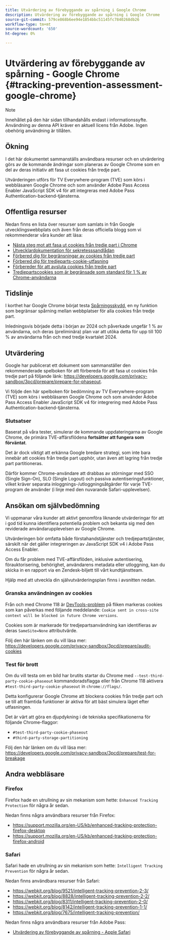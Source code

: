 ```yaml
---
title: Utvärdering av förebyggande av spårning i Google Chrome
description: Utvärdering av förebyggande av spårning i Google Chrome
source-git-commit: 579ce868b6ee94e1854bbc51145fc7840268db26
workflow-type: tm+mt
source-wordcount: '650'
ht-degree: 0%

---
```


# Utvärdering av förebyggande av spårning - Google Chrome {#tracking-prevention-assessment-google-chrome}

>[!NOTE]
>
>Innehållet på den här sidan tillhandahålls endast i informationssyfte. Användning av denna API kräver en aktuell licens från Adobe. Ingen obehörig användning är tillåten.

## Ökning

I det här dokumentet sammanställs användbara resurser och en utvärdering görs av de kommande ändringar som planeras av Google Chrome som en del av deras initiativ att fasa ut cookies från tredje part.

Utvärderingen utförs för TV Everywhere-program (TVE) som körs i webbläsaren Google Chrome och som använder Adobe Pass Access Enabler JavaScript SDK v4 för att integreras med Adobe Pass Authentication-backend-tjänsterna.

## Offentliga resurser

Nedan finns en lista över resurser som samlats in från Google utvecklingswebbplats och även från deras officiella blogg som vi rekommenderar våra kunder att läsa:

* [Nästa steg mot att fasa ut cookies från tredje part i Chrome](https://blog.google/products/chrome/privacy-sandbox-tracking-protection/)
* [Utvecklardokumentation för sekretesssandlådan](https://developers.google.com/privacy-sandbox)
* [Förbered dig för begränsningar av cookies från tredje part](https://developers.google.com/privacy-sandbox/3pcd)
* [Förbered dig för tredjeparts-cookie-utfasning](https://developers.google.com/privacy-sandbox/3pcd/prepare/prepare-for-phaseout)
* [Förbereder för att avsluta cookies från tredje part](https://developers.google.com/privacy-sandbox/blog/cookie-countdown-2023oct)
* [Tredjepartscookies som är begränsade som standard för 1 % av Chrome-användarna](https://developers.google.com/privacy-sandbox/blog/cookie-countdown-2024jan)

## Tidslinje

I korthet har Google Chrome börjat testa [Spårningsskydd](https://privacysandbox.com/), en ny funktion som begränsar spårning mellan webbplatser för alla cookies från tredje part.

Inledningsvis började detta i början av 2024 och påverkade ungefär 1 % av användarna, och deras (preliminära) plan var att utöka detta för upp till 100 % av användarna från och med tredje kvartalet 2024.

## Utvärdering

Google har publicerat ett dokument som sammanställer den rekommenderade spelboken för att förbereda för att fasa ut cookies från tredje part på följande länk: https://developers.google.com/privacy-sandbox/3pcd/prepare/prepare-for-phaseout.

Vi följde den här spelboken för bedömning av TV Everywhere-program (TVE) som körs i webbläsaren Google Chrome och som använder Adobe Pass Access Enabler JavaScript SDK v4 för integrering med Adobe Pass Authentication-backend-tjänsterna.

### Slutsatser

Baserat på våra tester, simulerar de kommande uppdateringarna av Google Chrome, de primära TVE-affärsflödena **fortsätter att fungera som förväntat**.

Det är dock viktigt att erkänna Google bredare strategi, som inte bara innebär att cookies från tredje part upphör, utan även att lagring från tredje part partitioneras.

Därför kommer Chrome-användare att drabbas av störningar med SSO (Single Sign-On), SLO (Single Logout) och passiva autentiseringsfunktioner, vilket kräver separata inloggnings-/utloggningsåtgärder för varje TVE-program de använder (i linje med den nuvarande Safari-upplevelsen).

## Ansökan om självbedömning

Vi uppmanar våra kunder att aktivt genomföra liknande utvärderingar för att i god tid kunna identifiera potentiella problem och bekanta sig med den reviderade användarupplevelsen av Google Chrome.

Utvärderingen bör omfatta både förstahandstjänster och tredjepartstjänster, särskilt när det gäller integreringen av JavaScript SDK v4 i Adobe Pass Access Enabler.

Om du får problem med TVE-affärsflöden, inklusive autentisering, förauktorisering, behörighet, användarens metadata eller utloggning, kan du skicka in en rapport via en Zendesk-biljett till vårt kundtjänstteam.

Hjälp med att utveckla din självutvärderingsplan finns i avsnitten nedan.

### Granska användningen av cookies

Från och med Chrome 118 är [DevTools-problem](https://developer.chrome.com/docs/devtools/issues/) på fliken markeras cookies som kan påverkas med följande meddelande: `Cookie sent in cross-site context will be blocked in future Chrome versions`.

Cookies som är markerade för tredjepartsanvändning kan identifieras av deras `SameSite=None` attributvärde.

Följ den här länken om du vill läsa mer: https://developers.google.com/privacy-sandbox/3pcd/prepare/audit-cookies

### Test för brott

Om du vill testa om en bild har brutits startar du Chrome med `--test-third-party-cookie-phaseout` kommandoradsflagga eller från Chrome 118 aktivera `#test-third-party-cookie-phaseout` in `chrome://flags/`.

Detta konfigurerar Google Chrome att blockera cookies från tredje part och se till att framtida funktioner är aktiva för att bäst simulera läget efter utfasningen.

Det är värt att göra en djupdykning i de tekniska specifikationerna för följande Chrome-flaggor:

* `#test-third-party-cookie-phaseout`
* `#third-party-storage-partitioning`

Följ den här länken om du vill läsa mer: https://developers.google.com/privacy-sandbox/3pcd/prepare/test-for-breakage

## Andra webbläsare

### Firefox

Firefox hade en utrullning av sin mekanism som hette: `Enhanced Tracking Protection` för några år sedan.

Nedan finns några användbara resurser från Firefox:

* https://support.mozilla.org/en-US/kb/enhanced-tracking-protection-firefox-desktop
* https://support.mozilla.org/en-US/kb/enhanced-tracking-protection-firefox-android

### Safari

Safari hade en utrullning av sin mekanism som hette: `Intelligent Tracking Prevention` för några år sedan.

Nedan finns användbara resurser från Safari:

* https://webkit.org/blog/9521/intelligent-tracking-prevention-2-3/
* https://webkit.org/blog/8828/intelligent-tracking-prevention-2-2/
* https://webkit.org/blog/8311/intelligent-tracking-prevention-2-0/
* https://webkit.org/blog/8142/intelligent-tracking-prevention-1-1/
* https://webkit.org/blog/7675/intelligent-tracking-prevention/

Nedan finns några användbara resurser från Adobe Pass:

* [Utvärdering av förebyggande av spårning - Apple Safari](tracking-prevention-assessment-apple-safari.md)
